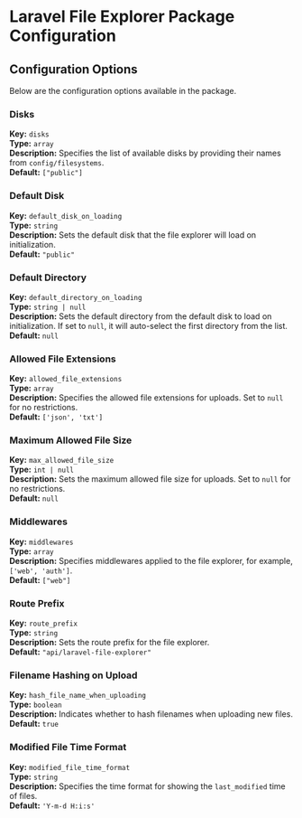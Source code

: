 # Laravel File Explorer Package Configuration

## Configuration Options

Below are the configuration options available in the package.

### Disks

**Key:** `disks`  
**Type:** `array`  
**Description:** Specifies the list of available disks by providing their names from `config/filesystems`.  
**Default:** `["public"]`

### Default Disk

**Key:** `default_disk_on_loading`  
**Type:** `string`  
**Description:** Sets the default disk that the file explorer will load on initialization.  
**Default:** `"public"`

### Default Directory

**Key:** `default_directory_on_loading`  
**Type:** `string | null`  
**Description:** Sets the default directory from the default disk to load on initialization. If set to `null`, it will auto-select the first directory from the list.  
**Default:** `null`

### Allowed File Extensions

**Key:** `allowed_file_extensions`  
**Type:** `array`  
**Description:** Specifies the allowed file extensions for uploads. Set to `null` for no restrictions.  
**Default:** `['json', 'txt']`

### Maximum Allowed File Size

**Key:** `max_allowed_file_size`  
**Type:** `int | null`  
**Description:** Sets the maximum allowed file size for uploads. Set to `null` for no restrictions.  
**Default:** `null`

### Middlewares

**Key:** `middlewares`  
**Type:** `array`  
**Description:** Specifies middlewares applied to the file explorer, for example, `['web', 'auth']`.  
**Default:** `["web"]`

### Route Prefix

**Key:** `route_prefix`  
**Type:** `string`  
**Description:** Sets the route prefix for the file explorer.  
**Default:** `"api/laravel-file-explorer"`

### Filename Hashing on Upload

**Key:** `hash_file_name_when_uploading`  
**Type:** `boolean`  
**Description:** Indicates whether to hash filenames when uploading new files.  
**Default:** `true`

### Modified File Time Format

**Key:** `modified_file_time_format`  
**Type:** `string`  
**Description:** Specifies the time format for showing the `last_modified` time of files.  
**Default:** `'Y-m-d H:i:s'`
